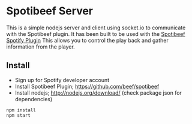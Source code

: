 Spotibeef Server
==========

This is a simple nodejs server and client using socket.io to communicate with the Spotibeef plugin. It has been built to be used with the [Spotibeef Spotify Plugin](https://github.com/beef/spotibeef)  This allows you to control the play back and gather information from the player.

Install
-----
- Sign up for Spotify developer account
- Install Spotibeef Plugin; https://github.com/beef/spotibeef
- Install nodejs; http://nodejs.org/download/ (check package json for dependencies)

```
npm install
npm start
```
